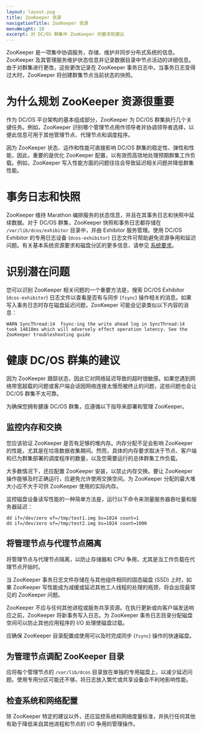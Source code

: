 ```yaml
---
layout: layout.pug
title: ZooKeeper 资源
navigationTitle: ZooKeeper 资源
menuWeight: 10
excerpt: 对 DC/OS 群集中 ZooKeeper 的要求和建议
---
```

ZooKeeper 是一项集中协调服务，存储、维护并同步分布式系统的信息。ZooKeeper 及其管理服务维护状态信息并记录数据目录中节点活动的详细信息。由于对群集进行更改，这些更改记录在 ZooKeeper 事务日志中。当事务日志变得过大时，ZooKeeper 将创建群集节点当前状态的快照。

# 为什么规划 ZooKeeper 资源很重要
作为 DC/OS 平台架构的基本组成部分，ZooKeeper 为 DC/OS 群集执行几个关键任务。例如，ZooKeeper 识别哪个管理节点用作领导者并协调领导者选择，以便此信息可用于其他管理节点、代理节点和调度程序。

因为 ZooKeeper 状态、运作和性能可直接影响 DC/OS 群集的稳定性、弹性和性能，因此，重要的是优化 ZooKeeper 配置，以有效而高效地处理预期群集工作负载。例如，ZooKeeper 写入性能方面的问题往往会导致延迟相关问题并降低群集性能。

# 事务日志和快照
ZooKeeper 维持 Marathon 编排服务的状态信息，并且在其事务日志和快照中延续数据。对于 DC/OS 群集，ZooKeeper 快照和事务日志都存储在 `/var/lib/dcos/exhibitor` 目录中，并由 Exhibitor 服务管理。使用 DC/OS Exhibitor 的专用日志设备 (`dcos-exhibitor`) 日志文件可帮助避免资源争用和延迟问题。有关基本系统资源要求和磁盘分区的更多信息，请参见 [系统要求](/mesosphere/dcos/1.14/installing/system-requirements)。

# 识别潜在问题
您可以识别 ZooKeeper 相关问题的一个重要方法是，搜索 DC/OS Exhibitor (`dcos-exhibitor`) 日志文件以查看是否有与同步 (`fsync`) 操作相关的消息。如果写入事务日志时存在磁盘延迟问题，ZooKeeper 可能会记录类似以下内容的消息：

`WARN SyncThread:14  fsync-ing the write ahead log in SyncThread:14 took 14818ms which will adversely effect operation latency. See the ZooKeeper troubleshooting guide`

# 健康 DC/OS 群集的建议
因为 ZooKeeper 跟踪状态，因此它对网络延迟导致的超时很敏感。如果您遇到网络带宽超载的问题或客户端会话因网络连接太慢而被终止的问题，这些问题也会让 DC/OS 群集不太可靠。

为确保您拥有健康 DC/OS 群集，应遵循以下指导来部署和管理 ZooKeeper。

## 监控内存和交换
您应该验证 ZooKeeper 是否有足够的堆内存。内存分配不足会影响 ZooKeeper 的性能，尤其是在垃圾数据收集期间。然而，具体的内存要求取决于节点、客户端和已为群集部署的调度程序的数量，以及您需要运行的总体群集工作负载。

大多数情况下，还应配置 ZooKeeper 安装，以禁止内存交换。要让 ZooKeeper 操作能够及时正确运行，应避免允许使用交换空间。为 ZooKeeper 分配的最大堆大小应不大于可供 ZooKeeper 使用的实际内存。

监控磁盘设备读写性能的一种简单方法是，运行以下命令来测量服务器吞吐量和服务器延迟：
<p>
<code>dd if=/dev/zero of=/tmp/test1.img bs=1024 count=1</code><br> 
<code>dd if=/dev/zero of=/tmp/test2.img bs=1024 count=1000</code>

## 将管理节点与代理节点隔离

将管理节点与代理节点隔离，以防止存储器和 CPU 争用，尤其是当工作负载在代理节点开始时。

当 ZooKeeper 事务日志文件存储在与其他组件相同的固态磁盘 (SSD) 上时，如果 ZooKeeper 写性能成为减缓或延迟其他工人线程的处理的瓶颈，将会出现最常见的 ZooKeeper 问题。
    
ZooKeeper 不应与任何其他进程或服务共享资源。在执行更新或向客户端发送响应之前，ZooKeeper 将新事务写入日志。为 ZooKeeper 事务日志目录分配磁盘空间可以防止其他应用程序的 I/O 处理使磁盘过载。
    
应确保 ZooKeeper 目录配置成使用可以及时完成同步 (`fsync`) 操作的快速磁盘。

## 为管理节点调配 ZooKeeper 目录
应将每个管理节点的 `/var/lib/dcos` 目录放在单独的专用磁盘上，以减少延迟问题。使用专用分区可能还不够。将日志放入繁忙或共享设备会不利地影响性能。
    
## 检查系统和网络配置
除 ZooKeeper 特定的建议以外，还应监控系统和网络度量标准，并执行任何其他有助于降低来自其他进程和节点的 I/O 争用的管理操作。
